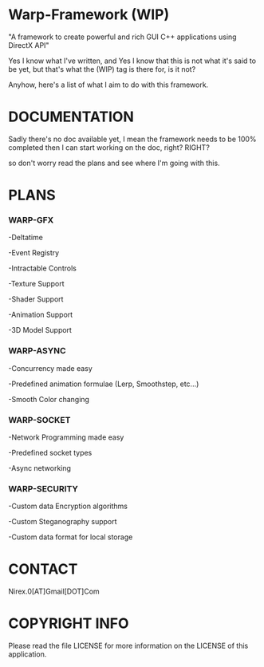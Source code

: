 # Warp-Framework (WIP)
"A framework to create powerful and rich GUI C++ applications using DirectX API"

Yes I know what I've written, and Yes I know that this is not what it's said to be yet, but that's what the (WIP) tag is there for, is it not?

Anyhow, here's a list of what I aim to do with this framework.

DOCUMENTATION
=============

Sadly there's no doc available yet, I mean the framework needs to be 100% completed then I can start working on the doc, right? RIGHT?

so don't worry read the plans and see where I'm going with this.

PLANS
=====

### WARP-GFX

-Deltatime

-Event Registry

-Intractable Controls

-Texture Support

-Shader Support

-Animation Support

-3D Model Support

### WARP-ASYNC

-Concurrency made easy

-Predefined animation formulae (Lerp, Smoothstep, etc...)

-Smooth Color changing

### WARP-SOCKET

-Network Programming made easy

-Predefined socket types

-Async networking

### WARP-SECURITY

-Custom data Encryption algorithms

-Custom Steganography support

-Custom data format for local storage

CONTACT
=======

Nirex.0[AT]Gmail[DOT]Com

COPYRIGHT INFO
==============

Please read the file LICENSE for more information on the LICENSE of this application.


